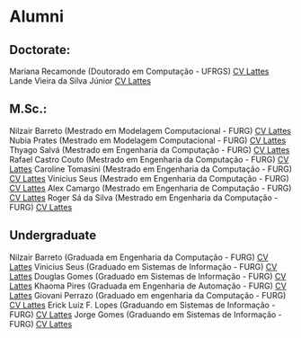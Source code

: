 # Alumni

## Doctorate:

Mariana Recamonde (Doutorado em Computação - UFRGS) [CV Lattes](http://buscatextual.cnpq.br/buscatextual/visualizacv.do?id=K4237640J6)
Lande Vieira da Silva Júnior [CV Lattes](http://buscatextual.cnpq.br/buscatextual/visualizacv.do?id=K4237640J6)
 

## M.Sc.:

Nilzair Barreto (Mestrado em Modelagem Computacional - FURG) [CV Lattes](http://buscatextual.cnpq.br/buscatextual/visualizacv.do?id=K4237640J6)
Nubia Prates (Mestrado em Modelagem Computacional - FURG) [CV Lattes](http://buscatextual.cnpq.br/buscatextual/visualizacv.do?id=K4237640J6)
Thyago Salvá (Mestrado em Engenharia da Computação - FURG) [CV Lattes](http://buscatextual.cnpq.br/buscatextual/visualizacv.do?id=K4237640J6)
Rafael Castro Couto (Mestrado em Engenharia da Computação - FURG) [CV Lattes](http://buscatextual.cnpq.br/buscatextual/visualizacv.do?id=K4237640J6)
Caroline Tomasini (Mestrado em Engenharia da Computação - FURG) [CV Lattes](http://buscatextual.cnpq.br/buscatextual/visualizacv.do?id=K4237640J6)
Vinicius Seus (Mestrado em Engenharia da Computação - FURG) [CV Lattes](http://buscatextual.cnpq.br/buscatextual/visualizacv.do?id=K4237640J6)
Alex Camargo (Mestrado em Engenharia de Computação - FURG) [CV Lattes](http://buscatextual.cnpq.br/buscatextual/visualizacv.do?id=K4237640J6)
Roger Sá da Silva (Mestrado em Engenharia da Computação - FURG) [CV Lattes](http://buscatextual.cnpq.br/buscatextual/visualizacv.do?id=K4237640J6)
 

## Undergraduate

Nilzair Barreto (Graduada em Engenharia da Computação - FURG) [CV Lattes](http://buscatextual.cnpq.br/buscatextual/visualizacv.do?id=K4237640J6)
Vinicius Seus (Graduado em Sistemas de Informação - FURG) [CV Lattes](http://buscatextual.cnpq.br/buscatextual/visualizacv.do?id=K4237640J6)
Douglas Gomes (Graduado em Sistemas de Informação - FURG) [CV Lattes](http://buscatextual.cnpq.br/buscatextual/visualizacv.do?id=K4237640J6)
Khaoma Pires (Graduada em Engenharia de Automação - FURG) [CV Lattes](http://buscatextual.cnpq.br/buscatextual/visualizacv.do?id=K4237640J6)
Giovani Perrazo (Graduado em engenharia da Computação - FURG) [CV Lattes](http://buscatextual.cnpq.br/buscatextual/visualizacv.do?id=K4237640J6)
Erick Luiz F. Lopes (Graduando em Sistemas de Informação - FURG) [CV Lattes](http://buscatextual.cnpq.br/buscatextual/visualizacv.do?id=K4237640J6)
Jorge Gomes (Graduando em Sistemas de Informação - FURG) [CV Lattes](http://buscatextual.cnpq.br/buscatextual/visualizacv.do?id=K4237640J6)
